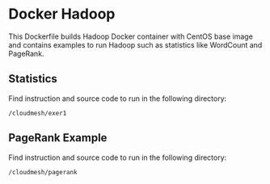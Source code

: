 # Docker Hadoop

This Dockerfile builds Hadoop Docker container with CentOS base image and
contains examples to run Hadoop such as statistics like WordCount and PageRank.

## Statistics

Find instruction and source code to run in the following directory:

`/cloudmesh/exer1`

## PageRank Example

Find instruction and source code to run in the following directory:

`/cloudmesh/pagerank`
